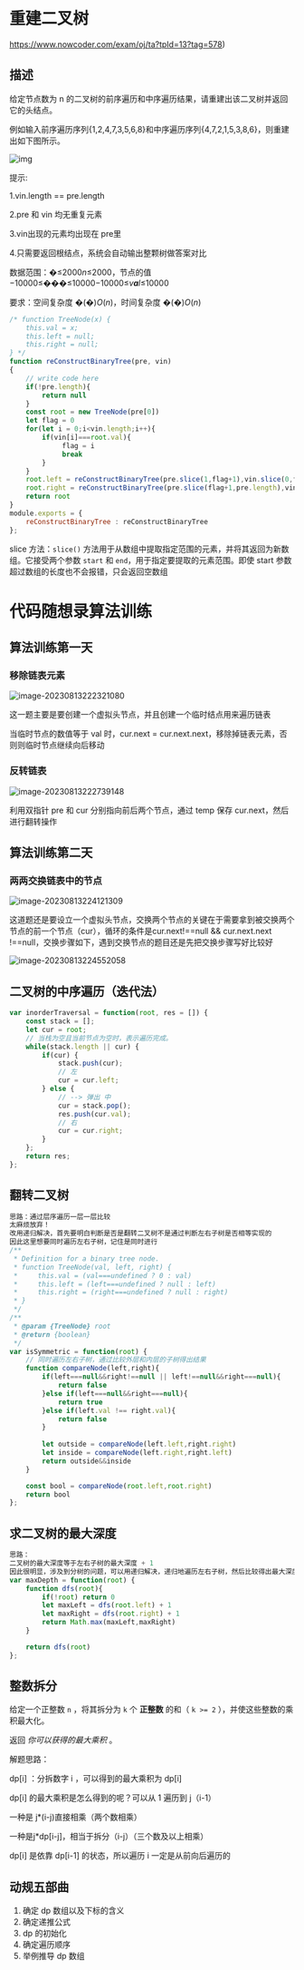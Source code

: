 # 重建二叉树

https://www.nowcoder.com/exam/oj/ta?tpId=13?tag=578)

## 描述

给定节点数为 n 的二叉树的前序遍历和中序遍历结果，请重建出该二叉树并返回它的头结点。

例如输入前序遍历序列{1,2,4,7,3,5,6,8}和中序遍历序列{4,7,2,1,5,3,8,6}，则重建出如下图所示。

![img](https://uploadfiles.nowcoder.com/images/20210717/557336_1626504921458/776B0E5E0FAD11A6F15004B29DA5E628)

提示:

1.vin.length == pre.length

2.pre 和 vin 均无重复元素

3.vin出现的元素均出现在 pre里

4.只需要返回根结点，系统会自动输出整颗树做答案对比

数据范围：�≤2000*n*≤2000，节点的值 −10000≤���≤10000−10000≤*v**a**l*≤10000

要求：空间复杂度 �(�)*O*(*n*)，时间复杂度 �(�)*O*(*n*)

```js
/* function TreeNode(x) {
    this.val = x;
    this.left = null;
    this.right = null;
} */
function reConstructBinaryTree(pre, vin)
{
    // write code here
    if(!pre.length){
        return null
    }
    const root = new TreeNode(pre[0])
    let flag = 0
    for(let i = 0;i<vin.length;i++){
        if(vin[i]===root.val){
             flag = i
             break
        }
    }
    root.left = reConstructBinaryTree(pre.slice(1,flag+1),vin.slice(0,flag))
    root.right = reConstructBinaryTree(pre.slice(flag+1,pre.length),vin.slice(flag+1,vin.length))
    return root
}
module.exports = {
    reConstructBinaryTree : reConstructBinaryTree
};
```

slice 方法：`slice()` 方法用于从数组中提取指定范围的元素，并将其返回为新数组。它接受两个参数 `start` 和 `end`，用于指定要提取的元素范围。即使 start 参数超过数组的长度也不会报错，只会返回空数组

# 代码随想录算法训练

## 算法训练第一天 

### 移除链表元素

![image-20230813222321080](C:\Users\XGJ\AppData\Roaming\Typora\typora-user-images\image-20230813222321080.png)

这一题主要是要创建一个虚拟头节点，并且创建一个临时结点用来遍历链表

当临时节点的数值等于 val 时，cur.next = cur.next.next，移除掉链表元素，否则则临时节点继续向后移动

### 反转链表

![image-20230813222739148](C:\Users\XGJ\AppData\Roaming\Typora\typora-user-images\image-20230813222739148.png)

利用双指针 pre 和 cur 分别指向前后两个节点，通过 temp 保存 cur.next，然后进行翻转操作

## 算法训练第二天

### 两两交换链表中的节点

![image-20230813224121309](C:\Users\XGJ\AppData\Roaming\Typora\typora-user-images\image-20230813224121309.png)

这道题还是要设立一个虚拟头节点，交换两个节点的关键在于需要拿到被交换两个节点的前一个节点（cur），循环的条件是cur.next!==null && cur.next.next !==null，交换步骤如下，遇到交换节点的题目还是先把交换步骤写好比较好

![image-20230813224552058](C:\Users\XGJ\AppData\Roaming\Typora\typora-user-images\image-20230813224552058.png)

## 二叉树的中序遍历（迭代法）

```js
var inorderTraversal = function(root, res = []) {
    const stack = [];
    let cur = root;
    // 当栈为空且当前节点为空时，表示遍历完成。
    while(stack.length || cur) {
        if(cur) {
            stack.push(cur);
            // 左
            cur = cur.left;
        } else {
            // --> 弹出 中
            cur = stack.pop();
            res.push(cur.val); 
            // 右
            cur = cur.right;
        }
    };
    return res;
};

```



## 翻转二叉树

```js
思路：通过层序遍历一层一层比较
太麻烦放弃！
改用递归解决，首先要明白判断是否是翻转二叉树不是通过判断左右子树是否相等实现的
因此这里想要同时遍历左右子树，记住是同时进行
/**
 * Definition for a binary tree node.
 * function TreeNode(val, left, right) {
 *     this.val = (val===undefined ? 0 : val)
 *     this.left = (left===undefined ? null : left)
 *     this.right = (right===undefined ? null : right)
 * }
 */
/**
 * @param {TreeNode} root
 * @return {boolean}
 */
var isSymmetric = function(root) {
	// 同时遍历左右子树，通过比较外层和内层的子树得出结果
    function compareNode(left,right){
        if(left===null&&right!==null || left!==null&&right===null){
            return false
        }else if(left===null&&right===null){
            return true
        }else if(left.val !== right.val){
            return false
        }
		
        let outside = compareNode(left.left,right.right)
        let inside = compareNode(left.right,right.left)
        return outside&&inside
    }

    const bool = compareNode(root.left,root.right)
    return bool
};
```

## 求二叉树的最大深度

```js
思路：
二叉树的最大深度等于左右子树的最大深度 + 1
因此很明显，涉及到分树的问题，可以用递归解决，递归地遍历左右子树，然后比较得出最大深度返回上一层
var maxDepth = function(root) {
    function dfs(root){
        if(!root) return 0
        let maxLeft = dfs(root.left) + 1
        let maxRight = dfs(root.right) + 1
        return Math.max(maxLeft,maxRight)
    }

    return dfs(root)
};
```



## 整数拆分

给定一个正整数 `n` ，将其拆分为 `k` 个 **正整数** 的和（ `k >= 2` ），并使这些整数的乘积最大化。

返回 *你可以获得的最大乘积* 。

解题思路：

dp[i] ：分拆数字 i ，可以得到的最大乘积为 dp[i]

dp[i] 的最大乘积是怎么得到的呢？可以从 1 遍历到 j（i-1）

一种是 j*(i-j)直接相乘（两个数相乘）

一种是j*dp[i-j]，相当于拆分（i-j）（三个数及以上相乘）

dp[i] 是依靠 dp[i-1] 的状态，所以遍历 i 一定是从前向后遍历的

## 动规五部曲

1. 确定 dp 数组以及下标的含义
2. 确定递推公式
3. dp 的初始化
4. 确定遍历顺序
5. 举例推导 dp 数组
